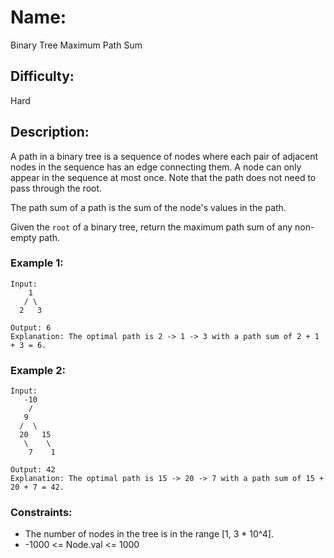 # Name: 
Binary Tree Maximum Path Sum

## Difficulty: 
Hard

## Description: 
A path in a binary tree is a sequence of nodes where each pair of adjacent nodes in the sequence has an edge connecting them. A node can only appear in the sequence at most once. Note that the path does not need to pass through the root.

The path sum of a path is the sum of the node's values in the path.

Given the `root` of a binary tree, return the maximum path sum of any non-empty path.

### Example 1:

```
Input:
    1
   / \
  2   3

Output: 6
Explanation: The optimal path is 2 -> 1 -> 3 with a path sum of 2 + 1 + 3 = 6.
```

### Example 2:

```
Input:
   -10
    /
   9
  /  \
  20   15
   \    \
    7    1

Output: 42
Explanation: The optimal path is 15 -> 20 -> 7 with a path sum of 15 + 20 + 7 = 42.
```

### Constraints:
- The number of nodes in the tree is in the range [1, 3 * 10^4].
- -1000 <= Node.val <= 1000